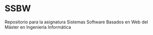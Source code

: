 # SSBW
Repositorio para la asignatura Sistemas Software Basados en Web del Máster en Ingeniería Informática 
